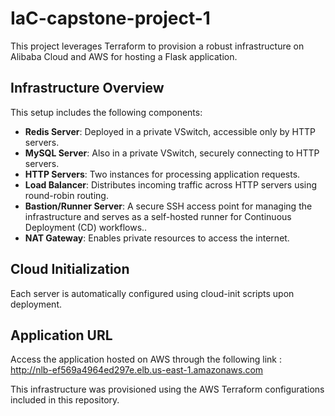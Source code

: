 # IaC-capstone-project-1

This project leverages Terraform to provision a robust infrastructure on Alibaba Cloud and AWS for hosting a Flask application.

## Infrastructure Overview
This setup includes the following components:
- **Redis Server**: Deployed in a private VSwitch, accessible only by HTTP servers.
- **MySQL Server**: Also in a private VSwitch, securely connecting to HTTP servers.
- **HTTP Servers**: Two instances for processing application requests.
- **Load Balancer**: Distributes incoming traffic across HTTP servers using round-robin routing.
- **Bastion/Runner Server**: A secure SSH access point for managing the infrastructure and serves as a self-hosted runner for Continuous Deployment (CD) workflows..
- **NAT Gateway**: Enables private resources to access the internet.

## Cloud Initialization
Each server is automatically configured using cloud-init scripts upon deployment. 

## Application URL 
Access the application hosted on AWS through the following link :
http://nlb-ef569a4964ed297e.elb.us-east-1.amazonaws.com

This infrastructure was provisioned using the AWS Terraform configurations included in this repository.